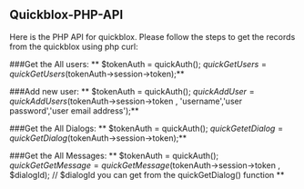 ## Quickblox-PHP-API
Here is the PHP API for quickblox. Please follow the steps to get the records from the quickblox using php curl:

###Get the All users:
**
$tokenAuth = quickAuth();
$quickGetUsers = quickGetUsers($tokenAuth->session->token);**


###Add new user:
**
$tokenAuth = quickAuth();
$quickAddUser = quickAddUsers($tokenAuth->session->token , 'username','user password','user email address');**


###Get the All Dialogs:
**
$tokenAuth = quickAuth();
$quickGetetDialog = quickGetDialog($tokenAuth->session->token);**


###Get the All Messages:
**
$tokenAuth = quickAuth();
$quickGetGetMessage = quickGetMessage($tokenAuth->session->token , $dialogId); // $dialogId you can get from the quickGetDialog() function
**
